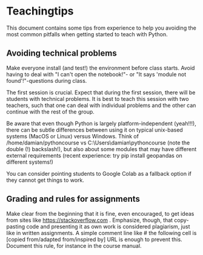 # Teachingtips
This document contains some tips from experience to help you avoiding the most common pitfalls when getting started to teach with Python.

## Avoiding technical problems

Make everyone install (and test!) the environment before class starts. Avoid having to deal with "I can't open the notebook!"- or "It says 'module not found'!"-questions during class.

The first session is crucial. Expect that during the first session, there will be students with technical problems. It is best to teach this session with two teachers, such that one can deal with individual problems and the other can continue with the rest of the group.

Be aware that even though Python is largely platform-independent (yeah!!!), there can be subtle differences between using it on typical unix-based systems (MacOS or Linux) versus Windows. Think of /home/damian/pythoncourse vs C:\\Users\\damian\\pythoncourse (note the double (!) backslash!), but also about some modules that may have different external requirements (recent experience: try pip install geopandas on different systems!)

You can consider pointing students to Google Colab as a fallback option if they cannot get things to work.

## Grading and rules for assignments

Make clear from the beginning that it is fine, even encouraged, to get ideas from sites like https://stackoverflow.com . Emphasize, though, that copy-pasting code and presenting it as own work is considered plagiarism, just like in written assignments. A simple comment line like # the following cell is [copied from/adapted from/inspired by] URL is enough to prevent this. Document this rule, for instance in the course manual.
